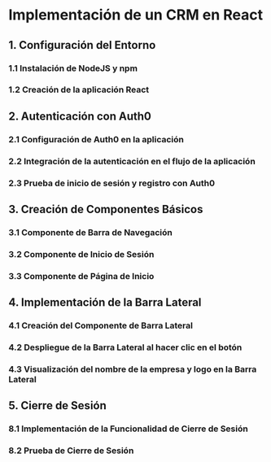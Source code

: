 # Implementación de un CRM en React

## 1. Configuración del Entorno  
   ### 1.1 Instalación de NodeJS y npm  
   ### 1.2 Creación de la aplicación React  

## 2. Autenticación con Auth0  
   ### 2.1 Configuración de Auth0 en la aplicación  
   ### 2.2 Integración de la autenticación en el flujo de la aplicación  
   ### 2.3 Prueba de inicio de sesión y registro con Auth0  

## 3. Creación de Componentes Básicos  
   ### 3.1 Componente de Barra de Navegación  
   ### 3.2 Componente de Inicio de Sesión  
   ### 3.3 Componente de Página de Inicio  

## 4. Implementación de la Barra Lateral  
   ### 4.1 Creación del Componente de Barra Lateral  
   ### 4.2 Despliegue de la Barra Lateral al hacer clic en el botón  
   ### 4.3 Visualización del nombre de la empresa y logo en la Barra Lateral

## 5. Cierre de Sesión  
   ### 8.1 Implementación de la Funcionalidad de Cierre de Sesión  
   ### 8.2 Prueba de Cierre de Sesión  
